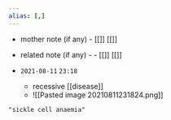 ```yaml
---
alias: [,]
---
```

- mother note (if any)
		- [[]] [[]]
- related note (if any) -
		- [[]] [[]]


- `2021-08-11`  `23:18`
	- recessive [[disease]]
	- ![[Pasted image 20210811231824.png]]

```query
"sickle cell anaemia"
```
